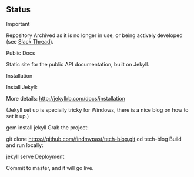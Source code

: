 ## Status

> [!IMPORTANT]
> Repository Archived as it is no longer in use, or being actively developed (see [Slack Thread](https://findmypast.slack.com/archives/C044JQ1E8/p1757928435580609)).

Public Docs

Static site for the public API documentation, built on Jekyll.

Installation

Install Jekyll:

More details: http://jekyllrb.com/docs/installation

(Jekyll set up is specially tricky for Windows, there is a nice blog on how to set it up.)

gem install jekyll
Grab the project:

git clone https://github.com/findmypast/tech-blog.git
cd tech-blog
Build and run locally:

jekyll serve
Deployment

Commit to master, and it will go live.
